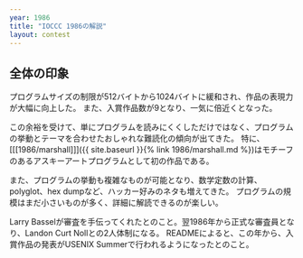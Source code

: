 ```yaml
---
year: 1986
title: "IOCCC 1986の解説"
layout: contest
---
```

## 全体の印象

プログラムサイズの制限が512バイトから1024バイトに緩和され、作品の表現力が大幅に向上した。
また、入賞作品数が9となり、一気に倍近くとなった。

この余裕を受けて、単にプログラムを読みにくくしただけではなく、プログラムの挙動とテーマを合わせたおしゃれな難読化の傾向が出てきた。
特に、[[[1986/marshall]]]({{ site.baseurl }}{% link 1986/marshall.md %})はモチーフのあるアスキーアートプログラムとして初の作品である。

また、プログラムの挙動も複雑なものが可能となり、数学定数の計算、polyglot、hex dumpなど、ハッカー好みのネタも増えてきた。
プログラムの規模はまだ小さいものが多く、詳細に解読できるのが楽しい。

Larry Basselが審査を手伝ってくれたとのこと。翌1986年から正式な審査員となり、Landon Curt Nollとの2人体制になる。
READMEによると、この年から、入賞作品の発表がUSENIX Summerで行われるようになったとのこと。
